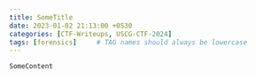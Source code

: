 ```yaml
---
title: SomeTitle
date: 2023-01-02 21:13:00 +0530
categories: [CTF-Writeups, USCG-CTF-2024]
tags: [forensics]     # TAG names should always be lowercase
---
```



```
SomeContent
```